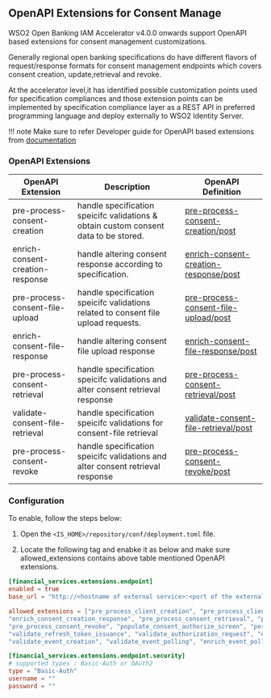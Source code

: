 ## OpenAPI Extensions for Consent Manage

WSO2 Open Banking IAM Accelerator v4.0.0 onwards support OpenAPI based extensions for consent management customizations.

Generally regional open banking specifications do have different flavors of request/response formats for consent management
endpoints which covers consent creation, update,retrieval and revoke.

At the accelerator level,it has identified possible customization points used for specification
compliances and those extension points can be implemented by specification compliance layer as a REST
API in preferred programming language and deploy externally to WSO2 Identity Server.

!!! note
Make sure to refer  Developer guide for OpenAPI based extensions from [documentation](../develop/openapi-extensions-developer-guide.md)

### OpenAPI Extensions
| OpenAPI Extension                | Description                                                                       | OpenAPI Definition                                                                                                                     |
|----------------------------------|-----------------------------------------------------------------------------------|----------------------------------------------------------------------------------------------------------------------------------------|
| pre-process-consent-creation     | handle specification speicifc validations & obtain custom consent data to be stored. | [pre-process-consent-creation/post](https://ob.docs.wso2.com/en/4.0.0/references/accelerator-extensions-api/#tag/Consent/paths/~1pre-process-consent-creation/post)         |
| enrich-consent-creation-response | handle altering consent response according to specification.                      | [enrich-consent-creation-response/post](https://ob.docs.wso2.com/en/4.0.0/references/accelerator-extensions-api/#tag/Consent/paths/~1pre-process-consent-creation/post)     |
| pre-process-consent-file-upload  | handle specification speicifc  validations related to consent file upload requests. | [pre-process-consent-file-upload/post](https://ob.docs.wso2.com/en/4.0.0/references/accelerator-extensions-api/#tag/Consent/paths/~1pre-process-consent-creation/post)      |
| enrich-consent-file-response     | handle altering consent file upload response                                      | [enrich-consent-file-response/post](https://ob.docs.wso2.com/en/4.0.0/references/accelerator-extensions-api/#tag/Consent/paths/~1pre-process-consent-creation/post)         |
| pre-process-consent-retrieval    | handle specification speicifc validations and alter consent retrieval response    | [pre-process-consent-retrieval/post](https://ob.docs.wso2.com/en/4.0.0/references/accelerator-extensions-api/#tag/Consent/paths/~1pre-process-consent-creation/post)        |
| validate-consent-file-retrieval  | handle specification speicifc validations for consent-file retrieval              | [validate-consent-file-retrieval/post](https://ob.docs.wso2.com/en/4.0.0/references/accelerator-extensions-api/#tag/Consent/paths/~1pre-process-consent-creation/post)                                         |
| pre-process-consent-revoke       | handle specification speicifc validations and alter consent retrieval response    | [pre-process-consent-revoke/post](https://ob.docs.wso2.com/en/4.0.0/references/accelerator-extensions-api/#tag/Consent/paths/~1pre-process-consent-creation/post)                                                |

### Configuration 

To enable, follow the steps below:

1. Open the `<IS_HOME>/repository/conf/deployment.toml` file.
    
2. Locate the following tag and enabke it as below and make sure allowed_extensions contains above table mentioned OpenAPI extensions.

``` toml
[financial_services.extensions.endpoint]
enabled = true
base_url = "http://<hostname of external service>:<port of the external service>/api/reference-implementation/ob/uk"

allowed_extensions = ["pre_process_client_creation", "pre_process_client_update", "pre_process_client_retrieval", "pre_process_consent_creation",
"enrich_consent_creation_response", "pre_process_consent_retrieval", "pre_process_consent_bulk_retrieval",
"pre_process_consent_revoke", "populate_consent_authorize_screen", "persist_authorized_consent", "validate_consent_access",
"validate_refresh_token_issuance", "validate_authorization_request", "enrich_event_subscription_response",
"validate_event_creation", "validate_event_polling", "enrich_event_polling_response", "map_accelerator_error_response"]

[financial_services.extensions.endpoint.security]
# supported types : Basic-Auth or OAuth2
type = "Basic-Auth"
username = ""
password = ""
``` 
